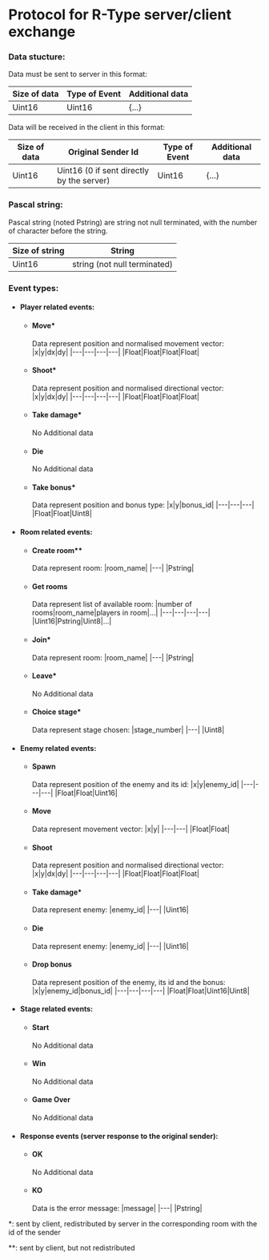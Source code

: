 # Protocol for R-Type server/client exchange

### Data stucture:
Data must be sent to server in this format:

|Size of data|Type of Event|Additional data|
|---|---|---|
|Uint16|Uint16|{...}|

Data will be received in the client in this format:

|Size of data|Original Sender Id|Type of Event|Additional data|
|---|---|---|---|
|Uint16|Uint16 (0 if sent directly by the server)|Uint16|{...}||

### Pascal string:

Pascal string (noted Pstring) are string not null terminated, with the number of character before the string.

|Size of string|String|
|---|---|
|Uint16|string (not null terminated)|

### Event types:
- #### Player related events:
    - #### Move*
      Data represent position and normalised movement vector:
      |x|y|dx|dy|
      |---|---|---|---|
      |Float|Float|Float|Float|
    - #### Shoot*
      Data represent position and normalised directional vector:
      |x|y|dx|dy|
      |---|---|---|---|
      |Float|Float|Float|Float|
    - #### Take damage*
      No Additional data
    - #### Die
      No Additional data
    - #### Take bonus*
      Data represent position and bonus type:
      |x|y|bonus_id|
      |---|---|---|
      |Float|Float|Uint8|

- #### Room related events:
    - #### Create room**
      Data represent room:
      |room_name|
      |---|
      |Pstring|
    - #### Get rooms
      Data represent list of available room:
      |number of rooms|room_name|players in room|...|
      |---|---|---|---|
      |Uint16|Pstring|Uint8|...|
    - #### Join*
      Data represent room:
      |room_name|
      |---|
      |Pstring|
    - #### Leave*
      No Additional data
    - #### Choice stage*
      Data represent stage chosen:
      |stage_number|
      |---|
      |Uint8|

- #### Enemy related events:
    - #### Spawn
      Data represent position of the enemy and its id:
      |x|y|enemy_id|
      |---|---|---|
      |Float|Float|Uint16|
    - #### Move
      Data represent movement vector:
      |x|y|
      |---|---|
      |Float|Float|
    - #### Shoot
      Data represent position and normalised directional vector:
      |x|y|dx|dy|
      |---|---|---|---|
      |Float|Float|Float|Float|
    - #### Take damage*
      Data represent enemy:
      |enemy_id|
      |---|
      |Uint16|
    - #### Die
      Data represent enemy:
      |enemy_id|
      |---|
      |Uint16|
    - #### Drop bonus
      Data represent position of the enemy, its id and the bonus:
      |x|y|enemy_id|bonus_id|
      |---|---|---|---|
      |Float|Float|Uint16|Uint8|

- #### Stage related events:
    - #### Start
      No Additional data
    - #### Win
      No Additional data
    - #### Game Over
      No Additional data

- #### Response events (server response to the original sender):
    - #### OK
      No Additional data
    - #### KO
      Data is the error message:
      |message|
      |---|
      |Pstring|

*: sent by client, redistributed by server in the corresponding room with the id of the sender

**: sent by client, but not redistributed
